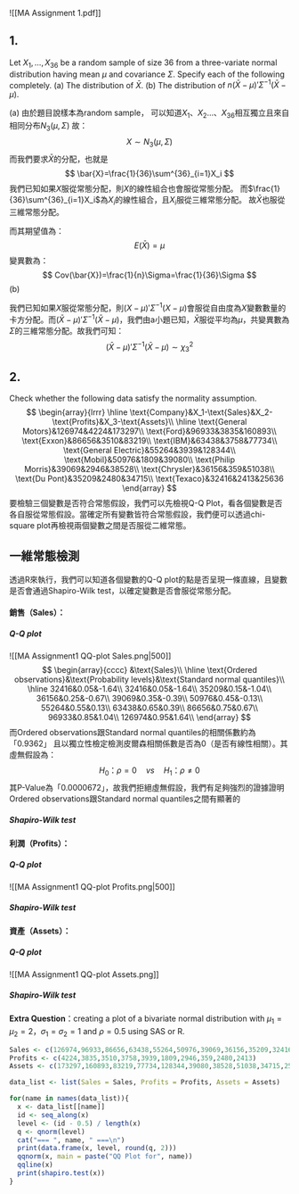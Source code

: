 ![[MA Assignment 1.pdf]]
## 1.
Let $X_1,\ldots,X_{36}$ be a random sample of size 36 from a three-variate normal distribution having mean $\mu$ and covariance $\Sigma$. Specify each of the following completely.
 (a) The distribution of $\bar{X}$.
 (b) The distribution of $n(\bar{X}-\mu)'\Sigma^{-1}(\bar{X}-\mu)$.


(a)
由於題目說樣本為random sample，
可以知道$X_1、X_2\ldots、X_{36}$相互獨立且來自相同分布$N_3(\mu,\Sigma)$
故：
$$
X\sim N_3(\mu,\Sigma)
$$
而我們要求$\bar{X}$的分配，也就是
$$
\bar{X}=\frac{1}{36}\sum^{36}_{i=1}X_i
$$
我們已知如果$X$服從常態分配，則$X$的線性組合也會服從常態分配。
而$\frac{1}{36}\sum^{36}_{i=1}X_i$為$X_i$的線性組合，且$X_i$服從三維常態分配。
故$\bar{X}$也服從三維常態分配。

而其期望值為：
$$
E(\bar{X})=\mu
$$
變異數為：
$$
Cov(\bar{X})=\frac{1}{n}\Sigma=\frac{1}{36}\Sigma
$$
(b)


我們已知如果$X$服從常態分配，則$(X-\mu)'\Sigma^{-1}(X-\mu)$會服從自由度為$X$變數數量的卡方分配。而$(\bar{X}-\mu)'\Sigma^{-1}(\bar{X}-\mu)$，我們由a小題已知，$\bar{X}$服從平均為$\mu$，共變異數為$\Sigma$的三維常態分配。故我們可知：
$$
(\bar{X}-\mu)'\Sigma^{-1}(\bar{X}-\mu)\sim\chi^2_3
$$

## 2.
Check whether the following data satisfy the normality assumption.
$$
\begin{array}{lrrr}
\hline
\text{Company}&X_1-\text{Sales}&X_2-\text{Profits}&X_3-\text{Assets}\\
\hline
\text{General Motors}&126974&4224&173297\\
\text{Ford}&96933&3835&160893\\
\text{Exxon}&86656&3510&83219\\
\text{IBM}&63438&3758&77734\\
\text{General Electric}&55264&3939&128344\\
\text{Mobil}&50976&1809&39080\\
\text{Philip Morris}&39069&2946&38528\\
\text{Chrysler}&36156&359&51038\\
\text{Du Pont}&35209&2480&34715\\
\text{Texaco}&32416&2413&25636
\end{array}
$$
要檢驗三個變數是否符合常態假設，我們可以先檢視Q-Q Plot，看各個變數是否各自服從常態假設。當確定所有變數皆符合常態假設，我們便可以透過chi-square plot再檢視兩個變數之間是否服從二維常態。

## 一維常態檢測
透過R來執行，我們可以知道各個變數的Q-Q plot的點是否呈現一條直線，且變數是否會通過Shapiro-Wilk test，以確定變數是否會服從常態分配。
#### 銷售（Sales）：
##### Q-Q plot
![[MA Assignment1 QQ-plot Sales.png|500]]
$$
\begin{array}{cccc}
&\text{Sales}\\
\hline
\text{Ordered observations}&\text{Probability levels}&\text{Standard normal quantiles}\\
\hline
32416&0.05&-1.64\\
32416&0.05&-1.64\\									
35209&0.15&-1.04\\									
36156&0.25&-0.67\\									
39069&0.35&-0.39\\									
50976&0.45&-0.13\\									
55264&0.55&0.13\\									
63438&0.65&0.39\\									
86656&0.75&0.67\\									
96933&0.85&1.04\\									
126974&0.95&1.64\\
\end{array}
$$
而Ordered observations跟Standard normal quantiles的相關係數約為「0.9362」
且以獨立性檢定檢測皮爾森相關係數是否為0（是否有線性相關）。其虛無假設為：
$$
H_0\text{：}\rho =0\quad  vs \quad  H_1\text{：}\rho\neq0
$$
其P-Value為「0.0000672」，故我們拒絕虛無假設，我們有足夠強烈的證據證明Ordered observations跟Standard normal quantiles之間有顯著的
##### Shapiro-Wilk test

#### 利潤（Profits）：
##### Q-Q plot
![[MA Assignment1 QQ-plot Profits.png|500]]
##### Shapiro-Wilk test

#### 資產（Assets）：
##### Q-Q plot
![[MA Assignment1 QQ-plot Assets.png]]
##### Shapiro-Wilk test

**Extra Question**：creating a plot of a bivariate normal distribution with 
$\mu_1=\mu_2=2$，$\sigma_1=\sigma_2=1$ and $\rho=0.5$ using SAS or R.


```R
Sales <- c(126974,96933,86656,63438,55264,50976,39069,36156,35209,32416)
Profits <- c(4224,3835,3510,3758,3939,1809,2946,359,2480,2413)
Assets <- c(173297,160893,83219,77734,128344,39080,38528,51038,34715,25636)

data_list <- list(Sales = Sales, Profits = Profits, Assets = Assets)

for(name in names(data_list)){
  x <- data_list[[name]]
  id <- seq_along(x)
  level <- (id - 0.5) / length(x)
  q <- qnorm(level)
  cat("=== ", name, " ===\n")
  print(data.frame(x, level, round(q, 2)))
  qqnorm(x, main = paste("QQ Plot for", name))
  qqline(x)
  print(shapiro.test(x))
}
```